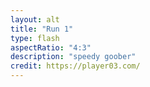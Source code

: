 ```yaml
---
layout: alt
title: "Run 1"
type: flash
aspectRatio: "4:3"
description: "speedy goober"
credit: https://player03.com/
---
```

